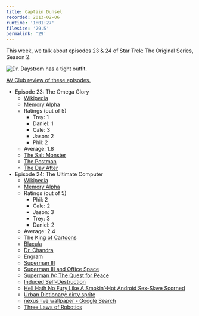 ```yaml
---
title: Captain Dunsel
recorded: 2013-02-06
runtime: '1:01:27'
filesize: '29.5'
permalink: '29'
---
```


This week, we talk about episodes 23 & 24 of Star Trek: The Original Series, Season 2.

![Dr. Daystrom has a tight outfit.](http://jawgrind.s3.amazonaws.com/Jawgrind-Episode-29.jpg)

[AV Club review of these episodes.](http://www.avclub.com/articles/the-omega-glory-the-ultimate-computer,31342/)

- Episode 23: The Omega Glory
    - [Wikipedia](http://en.wikipedia.org/wiki/The_Omega_Glory)
    - [Memory Alpha](http://en.memory-alpha.org/wiki/The_Omega_Glory_(episode))
    - Ratings (out of 5)
        - Trey: 1
        - Daniel: 1
        - Cale: 3
        - Jason: 2
        - Phil: 2
    - Average: 1.8
    - [The Salt Monster](/5)
    - [The Postman](http://letterboxd.com/film/the-postman/)
    - [The Day After](http://en.wikipedia.org/wiki/The_Day_After)
- Episode 24: The Ultimate Computer
    - [Wikipedia](http://en.wikipedia.org/wiki/The_Ultimate_Computer)
    - [Memory Alpha](http://en.memory-alpha.org/wiki/The_Ultimate_Computer_(episode))
    - Ratings (out of 5)
        - Phil: 2
        - Cale: 2
        - Jason: 3
        - Trey: 3
        - Daniel: 2
    - Average: 2.4
    - [The King of Cartoons](http://www.youtube.com/watch?v=IvcDQz7Ajdo)
    - [Blacula](http://www.youtube.com/watch?v=CxqE50c2x_0)
    - [Dr. Chandra](http://en.wikipedia.org/wiki/Dr._Chandra)
    - [Engram](http://en.wikipedia.org/wiki/Engram_(neuropsychology))
    - [Superman III](http://en.wikipedia.org/wiki/Superman_III)
    - [Superman III and Office Space](http://blog.treypiepmeier.com/archives/29/)
    - [Superman IV: The Quest for Peace](http://en.wikipedia.org/wiki/Superman_IV:_The_Quest_for_Peace)
    - [Induced Self-Destruction](http://en.memory-alpha.org/wiki/Induced_self-destruction)
    - [Hell Hath No Fury Like A Smokin’-Hot Android Sex-Slave Scorned](/8)
    - [Urban Dictionary: dirty sprite](http://www.urbandictionary.com/define.php?term=dirty%20sprite)
    - [nexus live wallpaper - Google Search](https://www.google.com/search?q=nexus+live+wallpaper&tbm=isch)
    - [Three Laws of Robotics](http://en.wikipedia.org/wiki/Three_Laws_of_Robotics)

